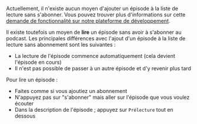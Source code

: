 Actuellement, il n'existe aucun moyen d'ajouter un épisode à la liste de lecture sans s'abonner. Vous pouvez trouver plus d'informations sur cette [demande de fonctionnalité sur notre plateforme de développement](https://github.com/AntennaPod/AntennaPod/issues/4710).

Il existe toutefois un moyen de **lire** un épisode sans avoir à s'abonner au podcast. Les principales différences avec l'ajout d'un épisode à la liste de lecture sans abonnement sont les suivantes :

- La lecture de l'épisode commence automatiquement (cela devient l'épisode en cours)
- Il n'est pas possible de passer à un autre épisode et d'y revenir plus tard

Pour lire un épisode :

- Faites comme si vous ajoutiez un abonnement
- N'appuyez pas sur "s'abonner" mais aller sur l'épisode que vous voulez écouter
- Dans la description de l'épisode ; appuyez sur `Prélecture` tout en dessous
